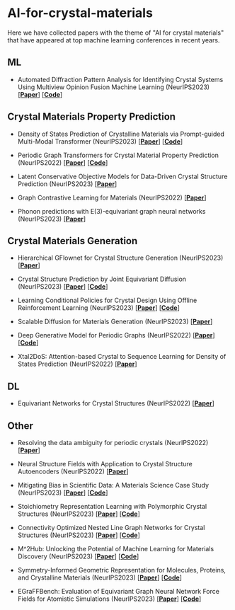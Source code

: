 # AI-for-crystal-materials
Here we have collected papers with the theme of "AI for crystal materials" that have appeared at top machine learning conferences in recent years.

## ML
- Automated Diffraction Pattern Analysis for Identifying Crystal Systems Using Multiview Opinion Fusion Machine Learning (NeurIPS2023) [[**Paper**](https://openreview.net/pdf?id=L6AJmCkfNe)]
            [[**Code**](https://github.com/YKQ98/Matformer)]
  
## Crystal Materials Property Prediction
- Density of States Prediction of Crystalline Materials via Prompt-guided Multi-Modal Transformer (NeurIPS2023) [[**Paper**](https://proceedings.neurips.cc/paper_files/paper/2023/hash/c23fdcb9f8e28af705a87de1375a705c-Abstract-Conference.html)]
            [[**Code**](https://github.com/HeewoongNoh/DOSTransformer)]

- Periodic Graph Transformers for Crystal Material Property Prediction (NeurIPS2022) [[**Paper**](https://proceedings.neurips.cc/paper_files/paper/2022/hash/6145c70a4a4bf353a31ac5496a72a72d-Abstract-Conference.html)]
            [[**Code**](https://github.com/YKQ98/Matformer)]
  
- Latent Conservative Objective Models for Data-Driven Crystal Structure Prediction (NeurIPS2023) [[**Paper**](https://openreview.net/pdf?id=BTeWafMOyt)]

- Graph Contrastive Learning for Materials (NeurIPS2022) [[**Paper**](https://openreview.net/pdf?id=fsQerGaT5A8)]
  
- Phonon predictions with E(3)-equivariant graph neural networks (NeurIPS2023) [[**Paper**](https://openreview.net/pdf?id=xxyHjer00Y)]



## Crystal Materials Generation
- Hierarchical GFlownet for Crystal Structure Generation (NeurIPS2023) [[**Paper**](https://openreview.net/pdf?id=dJuDv4MKLE)]
  
- Crystal Structure Prediction by Joint Equivariant Diffusion (NeurIPS2023) [[**Paper**](https://proceedings.neurips.cc/paper_files/paper/2023/hash/38b787fc530d0b31825827e2cc306656-Abstract-Conference.html)]
 [[**Code**](https://github.com/jiaor17/DiffCSP)]

- Learning Conditional Policies for Crystal Design Using Offline Reinforcement Learning (NeurIPS2023) [[**Paper**](https://openreview.net/pdf?id=VbjD8w2ctG)]
 [[**Code**](https://github.com/chandar-lab/crystal-design)]

- Scalable Diffusion for Materials Generation (NeurIPS2023) [[**Paper**](https://openreview.net/pdf?id=trnzZVhXj2)]

- Deep Generative Model for Periodic Graphs (NeurIPS2022) [[**Paper**](https://proceedings.neurips.cc/paper_files/paper/2022/hash/e89e8f84626197942b36a82e524c2529-Abstract-Conference.html)]
 [[**Code**](https://github.com/shi-yu-wang/PGD-VAE)]

- Xtal2DoS: Attention-based Crystal to Sequence Learning for Density of States Prediction (NeurIPS2022) [[**Paper**](https://openreview.net/pdf?id=Fw8PO9i5KG)]

## DL
- Equivariant Networks for Crystal Structures (NeurIPS2022) [[**Paper**](https://proceedings.neurips.cc/paper_files/paper/2022/hash/1abed6ee581b9ceb4e2ddf37822c7fcb-Abstract-Conference.html)]
  
## Other
- Resolving the data ambiguity for periodic crystals (NeurIPS2022) [[**Paper**](https://proceedings.neurips.cc/paper_files/paper/2022/hash/9c256fa1965318b7fcb9ed104c265540-Abstract-Conference.html)]

- Neural Structure Fields with Application to Crystal Structure Autoencoders (NeurIPS2022) [[**Paper**](https://openreview.net/pdf?id=qLKFSAvMka4)]
  
- Mitigating Bias in Scientific Data: A Materials Science Case Study (NeurIPS2023) [[**Paper**](https://openreview.net/pdf?id=PfpbWuC0Yk)]
            [[**Code**](https://github.com/Henrium/ET-AL)]
  
- Stoichiometry Representation Learning with Polymorphic Crystal Structures (NeurIPS2023) [[**Paper**](https://openreview.net/pdf?id=DBiWSzlaGz)]
            [[**Code**](https://github.com/Namkyeong/PolySRL_AI4Science)]

- Connectivity Optimized Nested Line Graph Networks for Crystal Structures (NeurIPS2023) [[**Paper**](https://openreview.net/pdf?id=l3K28QS6R6)]
            [[**Code**](https://github.com/matbench-submission-coGN/CrystalGNNs)]
  
- M^2Hub: Unlocking the Potential of Machine Learning for Materials Discovery (NeurIPS2023) [[**Paper**](https://proceedings.neurips.cc/paper_files/paper/2023/hash/f43380ca3f86cd989f3269583c3c8b55-Abstract-Datasets_and_Benchmarks.html)]
            [[**Code**](https://github.com/yuanqidu/M2Hub)]
  
- Symmetry-Informed Geometric Representation for Molecules, Proteins, and Crystalline Materials (NeurIPS2023) [[**Paper**](https://proceedings.neurips.cc/paper_files/paper/2023/hash/d07379f3acf3af51dfc8598862cadfa0-Abstract-Datasets_and_Benchmarks.html)]
            [[**Code**](https://github.com/chao1224/Geom3D)]

- EGraFFBench: Evaluation of Equivariant Graph Neural Network Force Fields for Atomistic Simulations (NeurIPS2023) [[**Paper**](https://openreview.net/pdf?id=SeXGn7MeUr)]
                        [[**Code**](https://github.com/M3RG-IITD/MDBENCHGNN)]

